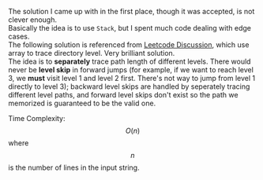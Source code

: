 The solution I came up with in the first place, though it was accepted, is not clever enough.  
Basically the idea is to use `Stack`, but I spent much code dealing with edge cases.  
The following solution is referenced from [Leetcode Discussion](https://discuss.leetcode.com/topic/55247/9-lines-4ms-java-solution/2), which use array to trace directory level. Very brilliant solution.  
The idea is to **separately** trace path length of different levels. There would never be **level skip** in forward jumps (for example, if we want to reach level 3, we **must** visit level 1 and level 2 first. There's not way to jump from level 1 directly to level 3); backward level skips are handled by seperately tracing different level paths, and forward level skips don't exist so the path we memorized is guaranteed to be the valid one.  

Time Complexity: $$O(n)$$ where $$n$$ is the number of lines in the input string.